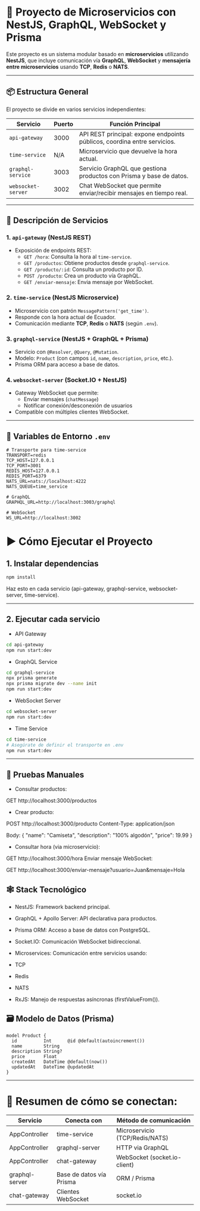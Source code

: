 # 🧩 Proyecto de Microservicios con NestJS, GraphQL, WebSocket y Prisma

Este proyecto es un sistema modular basado en **microservicios** utilizando **NestJS**, que incluye comunicación vía **GraphQL**, **WebSocket** y **mensajería entre microservicios** usando **TCP**, **Redis** o **NATS**.

---

## 📦 Estructura General

El proyecto se divide en varios servicios independientes:

| Servicio            | Puerto | Función Principal                                                                 |
|---------------------|--------|-----------------------------------------------------------------------------------|
| `api-gateway`       | 3000   | API REST principal: expone endpoints públicos, coordina entre servicios.         |
| `time-service`      | N/A    | Microservicio que devuelve la hora actual.                                       |
| `graphql-service`   | 3003   | Servicio GraphQL que gestiona productos con Prisma y base de datos.              |
| `websocket-server`  | 3002   | Chat WebSocket que permite enviar/recibir mensajes en tiempo real.               |

---

## 🧠 Descripción de Servicios

### 1. `api-gateway` (NestJS REST)

- Exposición de endpoints REST:
  - `GET /hora`: Consulta la hora al `time-service`.
  - `GET /productos`: Obtiene productos desde `graphql-service`.
  - `GET /producto/:id`: Consulta un producto por ID.
  - `POST /producto`: Crea un producto vía GraphQL.
  - `GET /enviar-mensaje`: Envia mensaje por WebSocket.

### 2. `time-service` (NestJS Microservice)

- Microservicio con patrón `MessagePattern('get_time')`.
- Responde con la hora actual de Ecuador.
- Comunicación mediante **TCP**, **Redis** o **NATS** (según `.env`).

### 3. `graphql-service` (NestJS + GraphQL + Prisma)

- Servicio con `@Resolver`, `@Query`, `@Mutation`.
- Modelo: `Product` (con campos `id`, `name`, `description`, `price`, etc.).
- Prisma ORM para acceso a base de datos.

### 4. `websocket-server` (Socket.IO + NestJS)

- Gateway WebSocket que permite:
  - Enviar mensajes (`chatMessage`)
  - Notificar conexión/desconexión de usuarios
- Compatible con múltiples clientes WebSocket.

---

## 🔧 Variables de Entorno `.env`

```env
# Transporte para time-service
TRANSPORT=redis
TCP_HOST=127.0.0.1
TCP_PORT=3001
REDIS_HOST=127.0.0.1
REDIS_PORT=6379
NATS_URL=nats://localhost:4222
NATS_QUEUE=time_service

# GraphQL
GRAPHQL_URL=http://localhost:3003/graphql

# WebSocket
WS_URL=http://localhost:3002
```

# ▶️ Cómo Ejecutar el Proyecto

## 1. Instalar dependencias
```bash
npm install
```
Haz esto en cada servicio (api-gateway, graphql-service, websocket-server, time-service).

---

## 2. Ejecutar cada servicio
- API Gateway
```bash
cd api-gateway
npm run start:dev
```

- GraphQL Service
```bash
cd graphql-service
npx prisma generate
npx prisma migrate dev --name init
npm run start:dev
```

- WebSocket Server
```bash
cd websocket-server
npm run start:dev
```

- Time Service 
```bash
cd time-service
# Asegúrate de definir el transporte en .env
npm run start:dev
```

---

## 🧪 Pruebas Manuales
- Consultar productos:

GET http://localhost:3000/productos

- Crear producto:

POST http://localhost:3000/producto
Content-Type: application/json

Body:
{
  "name": "Camiseta",
  "description": "100% algodón",
  "price": 19.99
}
- Consultar hora (via microservicio):

GET http://localhost:3000/hora
Enviar mensaje WebSocket:

GET http://localhost:3000/enviar-mensaje?usuario=Juan&mensaje=Hola

## 🕸️ Stack Tecnológico
- NestJS: Framework backend principal.

- GraphQL + Apollo Server: API declarativa para productos.

- Prisma ORM: Acceso a base de datos con PostgreSQL.

- Socket.IO: Comunicación WebSocket bidireccional.

- Microservices: Comunicación entre servicios usando:

- TCP

- Redis

- NATS

- RxJS: Manejo de respuestas asíncronas (firstValueFrom()).

## 🗃️ Modelo de Datos (Prisma)
```prisma
model Product {
  id          Int      @id @default(autoincrement())
  name        String
  description String?
  price       Float
  createdAt   DateTime @default(now())
  updatedAt   DateTime @updatedAt
}
```
---

# 🧠 Resumen de cómo se conectan:

| Servicio         | Conecta con               | Método de comunicación           |
|------------------|---------------------------|-----------------------------------|
| AppController    | time-service              | Microservicio (TCP/Redis/NATS)    |
| AppController    | graphql-server            | HTTP via GraphQL                  |
| AppController    | chat-gateway              | WebSocket (socket.io-client)      |
| graphql-server   | Base de datos vía Prisma  | ORM / Prisma                      |
| chat-gateway     | Clientes WebSocket        | socket.io                         |